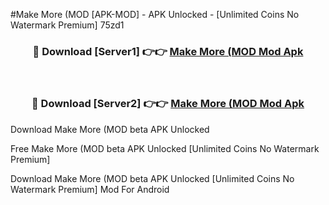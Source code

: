 #Make More (MOD [APK-MOD] - APK Unlocked - [Unlimited Coins No Watermark Premium] 75zd1



<div align="center">

<h3>🔴 Download [Server1] 👉👉 <a href="https://momento.my/?title=Make_More_(MOD">Make More (MOD Mod Apk</a></h3><br>

<h3>🔴 Download [Server2] 👉👉 <a href="https://momento.my/?title=Make_More_(MOD">Make More (MOD Mod Apk</a></h3>
</div>



Download Make More (MOD beta APK Unlocked

Free Make More (MOD beta APK Unlocked [Unlimited Coins No Watermark Premium]

Download Make More (MOD beta APK Unlocked [Unlimited Coins No Watermark Premium] Mod For Android
